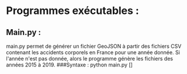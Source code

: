 # Programmes exécutables :
  ## Main.py :
  main.py permet de générer un fichier GeoJSON à partir des fichiers CSV contenant les accidents corporels en France pour une année donnée.
  Si l'année n'est pas donnée, alors le programme génère les fichiers des années 2015 à 2019.
  ###Syntaxe :
    python main.py [<annee>]

